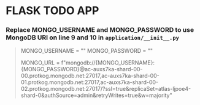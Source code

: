 # FLASK TODO APP

### Replace **MONGO_USERNAME** and **MONGO_PASSWORD** to use MongoDB URI on line **9** and **10** in `application/__init__.py`


> MONGO_USERNAME = ""
>MONGO_PASSWORD = ""
>
>MONGO_URL = f"mongodb://{MONGO_USERNAME}:{MONGO_PASSWORD}@ac-auxs7ka-shard-00-00.protkog.mongodb.net:27017,ac-auxs7ka-shard-00-01.protkog.mongodb.net:27017,ac-auxs7ka-shard-00-02.protkog.mongodb.net:27017/?ssl=true&replicaSet=atlas-ljpoe4-shard-0&authSource=admin&retryWrites=true&w=majority"
